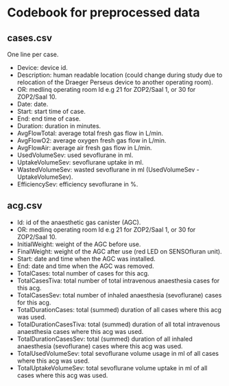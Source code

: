 # Codebook for preprocessed data

## cases.csv

One line per case.

- Device: device id.
- Description: human readable location (could change during study due to relocation of the Draeger Perseus device to another operating room).
- OR: medlinq operating room Id e.g 21 for ZOP2/Saal 1, or 30 for ZOP2/Saal 10.
- Date: date.
- Start: start time of case.
- End: end time of case.
- Duration: duration in minutes.
- AvgFlowTotal: average total fresh gas flow in L/min.
- AvgFlowO2: average oxygen fresh gas flow in L/min.
- AvgFlowAir: average air fresh gas flow in L/min.
- UsedVolumeSev: used sevoflurane in ml.
- UptakeVolumeSev: sevoflurane uptake in ml.
- WastedVolumeSev: wasted sevoflurane in ml (UsedVolumeSev - UptakeVolumeSev).
- EfficiencySev: efficiency sevoflurane in %.

## acg.csv

- Id: id of the anaesthetic gas canister (AGC).
- OR: medlinq operating room Id e.g 21 for ZOP2/Saal 1, or 30 for ZOP2/Saal 10.
- InitialWeight: weight of the AGC before use.
- FinalWeight: weight of the AGC after use (red LED on SENSOfluran unit).
- Start: date and time when the AGC was installed.
- End: date and time when the AGC was removed.
- TotalCases: total number of cases for this acg.
- TotalCasesTiva: total number of total intravenous anaesthesia cases for this acg.
- TotalCasesSev: total number of inhaled anaesthesia (sevoflurane) cases for this acg.
- TotalDurationCases: total (summed) duration of all cases where this acg was used.
- TotalDurationCasesTiva: total (summed) duration of all total intravenous anaesthesia cases where this acg was used.
- TotalDurationCasesSev: total (summed) duration of all inhaled anaesthesia (sevoflurane) cases where this acg was used.
- TotalUsedVolumeSev: total sevoflurane volume usage in ml of all cases where this acg was used.
- TotalUptakeVolumeSev: total sevoflurane volume uptake in ml of all cases where this acg was used.

